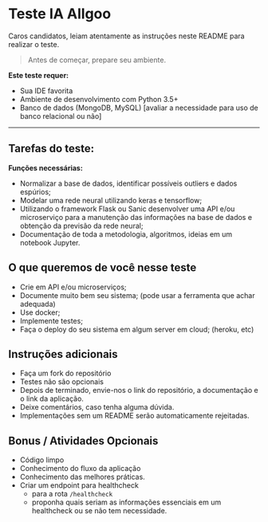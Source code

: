 # Teste IA Allgoo

Caros candidatos, leiam atentamente as instruções neste README para realizar o teste.

> Antes de começar, prepare seu ambiente.

**Este teste requer:**
- Sua IDE favorita
- Ambiente de desenvolvimento com Python 3.5+ 
- Banco de dados (MongoDB, MySQL) [avaliar a necessidade para uso de banco relacional ou não]

--------

## Tarefas do teste:

**Funções necessárias:**
  - Normalizar a base de dados, identificar possíveis outliers e dados espúrios;
  - Modelar uma rede neural utilizando keras e tensorflow;
  - Utilizando o framework Flask ou Sanic desenvolver uma API e/ou microserviço para a manutenção das informações na base de dados e obtenção da previsão da rede neural;
  - Documentação de toda a metodologia, algoritmos, ideias em um notebook Jupyter.
    
## O que queremos de você nesse teste
- Crie em API e/ou microserviços;
- Documente muito bem seu sistema; (pode usar a ferramenta que achar adequada)
- Use docker;
- Implemente testes;
- Faça o deploy do seu sistema em algum server em cloud; (heroku, etc)

## Instruções adicionais

- Faça um fork do repositório
- Testes não são opcionais
- Depois de terminado, envie-nos o link do repositório, a documentação e o link da aplicação.
- Deixe comentários, caso tenha alguma dúvida.
- Implementações sem um README serão automaticamente rejeitadas.

## Bonus / Atividades Opcionais

- Código limpo
- Conhecimento do fluxo da aplicação
- Conhecimento das melhores práticas.
- Criar um endpoint para healthcheck 
   - para a rota `/healthcheck`
   - proponha quais seriam as informações essenciais em um healthcheck ou se não tem necessidade.
